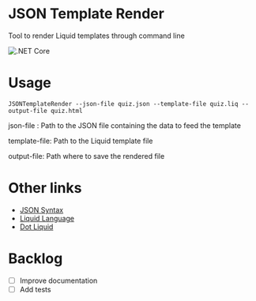# JSON Template Render
Tool to render Liquid templates through command line

![.NET Core](https://github.com/crisfervil/JSONTemplateRender/workflows/.NET%20Core/badge.svg)

# Usage

```console
JSONTemplateRender --json-file quiz.json --template-file quiz.liq --output-file quiz.html
```

json-file : Path to the JSON file containing the data to feed the template

template-file: Path to the Liquid template file

output-file: Path where to save the rendered file

# Other links

- [JSON Syntax](https://www.json.org/json-en.html)
- [Liquid Language](https://shopify.github.io/liquid/)
- [Dot Liquid](http://dotliquidmarkup.org/)

# Backlog
- [ ] Improve documentation
- [ ] Add tests
